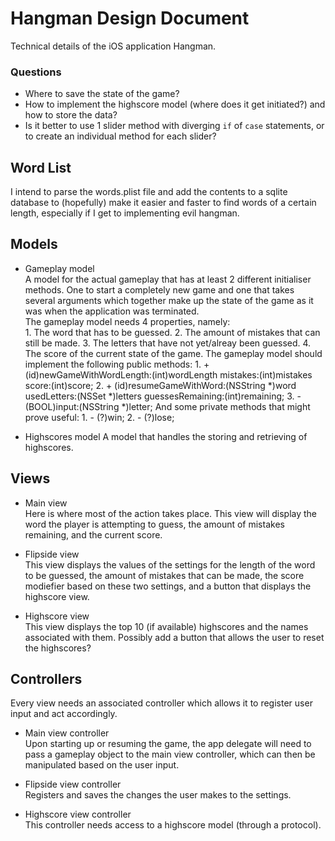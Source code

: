 # Hangman Design Document

Technical details of the iOS application Hangman.

### Questions

* Where to save the state of the game?
* How to implement the highscore model (where does it get initiated?) and how to store the data?
* Is it better to use 1 slider method with diverging `if` of `case` statements, or to create an individual method for each slider?

## Word List

I intend to parse the words.plist file and add the contents to a sqlite database to (hopefully) make it easier and faster to find words of a certain length, especially if I get to implementing evil hangman.

## Models

* Gameplay model  
    A model for the actual gameplay that has at least 2 different initialiser methods. One to start a completely new game and one that takes several arguments which together make up the state of the game as it was when the application was terminated.  
     The gameplay model needs 4 properties, namely:  
        1. The word that has to be guessed.
        2. The amount of mistakes that can still be made.
        3. The letters that have not yet/alreay been guessed.
        4. The score of the current state of the game.
   The gameplay model should implement the following public methods:
        1. + (id)newGameWithWordLength:(int)wordLength mistakes:(int)mistakes score:(int)score;
        2. + (id)resumeGameWithWord:(NSString *)word usedLetters:(NSSet *)letters guessesRemaining:(int)remaining;
        3. - (BOOL)input:(NSString *)letter;
   And some private methods that might prove useful:
        1. - (?)win;
        2. - (?)lose;
    
* Highscores model
    A model that handles the storing and retrieving of highscores.
    
## Views

* Main view  
    Here is where most of the action takes place. This view will display the word the player is attempting to guess, the amount of mistakes remaining, and the current score.

* Flipside view  
    This view displays the values of the settings for the length of the word to be guessed, the amount of mistakes that can be made, the score modiefier based on these two settings, and a button that displays the highscore view.

* Highscore view  
    This view displays the top 10 (if available) highscores and the names associated with them. Possibly add a button that allows the user to reset the highscores?
    
## Controllers

Every view needs an associated controller which allows it to register user input and act accordingly.

* Main view controller  
    Upon starting up or resuming the game, the app delegate will need to pass a gameplay object to the main view controller, which can then be manipulated based on the user input.
    
* Flipside view controller  
    Registers and saves the changes the user makes to the settings.
    
* Highscore view controller  
    This controller needs access to a highscore model (through a protocol).

